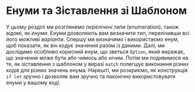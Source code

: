 # Енуми та Зіставлення зі Шаблоном

У цьому розділі ми розглянемо *перелічені типи* (enumeration), також відомі, як *енуми*. Енуми дозволяють вам визначити тип, перелічивши всі його можливі *варіанти*. Спершу ми визначимо і використаємо енум, щоб показати, як він кодує значення разом із даними. Далі, ми дослідимо особливо корисний енум, що зветься `Option`, який виражає, що значення може бути або чимось або нічим. Потім ми подивимося на те, як зіставлення з шаблоном у виразі `match` полегшує виконання різних кодів для різних значень енума. Нарешті, ми розкриємо, як конструкція `if let` зручно і дозволяє вам зручно та лаконічно використовувати енуми у вашому коді.
